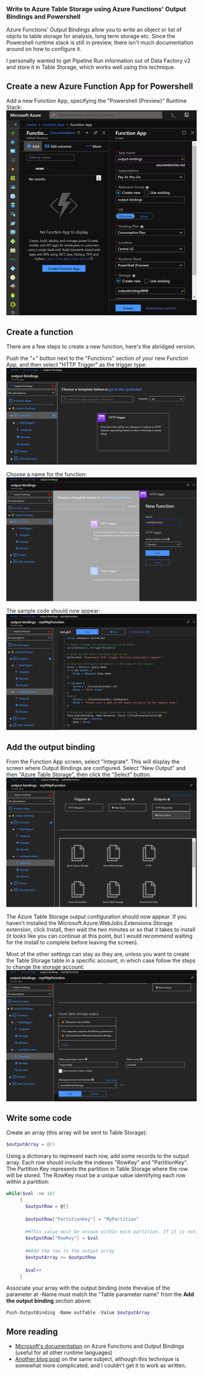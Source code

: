 
### Write to Azure Table Storage using Azure Functions' Output Bindings and Powershell

Azure Functions' Output Bindings allow you to write an object or list of objcts to table storage for analysis, long term storage etc. Since the Powershell runtime stack is still in preview, there isn't much documentation around on how to configure it.

I personally wanted to get Pipeline Run information out of Data Factory v2 and store it in Table Storage, which works well using this technique.

## Create a new Azure Function App for Powershell

Add a new Function App, specifying the "Powershell (Preview)" Runtime Stack:
![New Function App](images/newfunctionapp.png)

## Create a function
There are a few steps to create a new function, here's the abridged version.

Push the "+" button next to the "Functions" section of your new Function App, and then select "HTTP Trigger" as the trigger type:
![New Function App](images/newfunction1.png)

Choose a name for the function:
![New Function App](images/newfunction2.png)

The sample code should now appear:
![New Function App](images/newfunction3.png)

## Add the output binding

From the Function App screen, select "Integrate". This will display the screen where Output Bindings are configured. Select "New Output" and then "Azure Table Storage", then click the "Select" button.
![New Function App](images/outputbinding1.png)

The Azure Table Storage output configuration should now appear. If you haven't installed the Microsoft.Azure.WebJobs.Extensions.Storage extension, click Install, then wait the two minutes or so that it takes to install (it looks like you can continue at this point, but I would recommend waiting for the install to complete before leaving the screen).

Most of the other settings can stay as they are, unless you want to create the Table Storage table in a specific account, in which case follow the steps to change the storage account:
![New Function App](images/outputbinding2.png)

## Write some code

Create an array (this array will be sent to Table Storage):
```powershell
$outputArray = @()
```

Using a dictionary to represent each row, add some records to the output array. Each row should include the indexes "RowKey" and "PartitionKey". The Partition Key represents the partition in Table Storage where the row will be stored. The RowKey must be a unique value identifying each row within a partition:
```powershell
while($val -ne 10)
     {
       $outputRow = @{}
       
       $outputRow["PartitionKey"] = "MyPartition"
       
       ##This value must be unique within each partition. If it is not, the existing row will be overwritten!
       $outputRow["RowKey"] = $val
       
       ##Add the row to the output array
       $outputArray += $outputRow
       
       $val++
     }
```

Associate your array with the output binding (note thevalue of the parameter at -Name must match the "Table parameter name" from the **Add the output binding** section above:
```powershell
Push-OutputBinding -Name outTable -Value $outputArray
```
## More reading
* [Microsoft's documentation](https://docs.microsoft.com/en-us/azure/azure-functions/functions-bindings-storage-table) on Azure Functions and Output Bindings (useful for all other runtime languages)
* [Another blog post](https://blog.kloud.com.au/2019/04/17/leveraging-the-azure-functions-table-storage-output-binding-with-powershell/) on the same subject, although this technique is somewhat more complicated, and I couldn't get it to work as written. 
